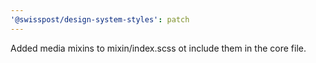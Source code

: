 ```yaml
---
'@swisspost/design-system-styles': patch
---
```


Added media mixins to mixin/index.scss ot include them in the core file.
